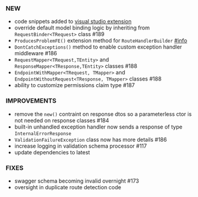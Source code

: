 ### NEW
- code snippets added to [visual studio extension](https://marketplace.visualstudio.com/items?itemName=dj-nitehawk.FastEndpoints)
- override default model binding logic by inheriting from `RequestBinder<TRequest>` class #189
- `ProducesProblemFE()` extension method for `RouteHandlerBuilder` [#info](https://discord.com/channels/933662816458645504/1004762111546769498)
- `DontCatchExceptions()` method to enable custom exception handler middleware #186
- `RequestMapper<TRequest,TEntity>` and `ResponseMapper<TResponse,TEntity>` classes #188
- `EndpointWithMapper<TRequest, TMapper>` and `EndpointWithoutRequest<TResponse, TMapper>` classes #188
- ability to customize permissions claim type #187

### IMPROVEMENTS
- remove the `new()` contraint on response dtos so a parameterless ctor is not needed on response classes #184
- built-in unhandled exception handler now sends a response of type `InternalErrorResponse`
- `ValidationFailureException` class now has more details #186
- increase logging in validation schema processor #117
- update dependencies to latest

### FIXES
- swagger schema becoming invalid overnight #173
- oversight in duplicate route detection code
